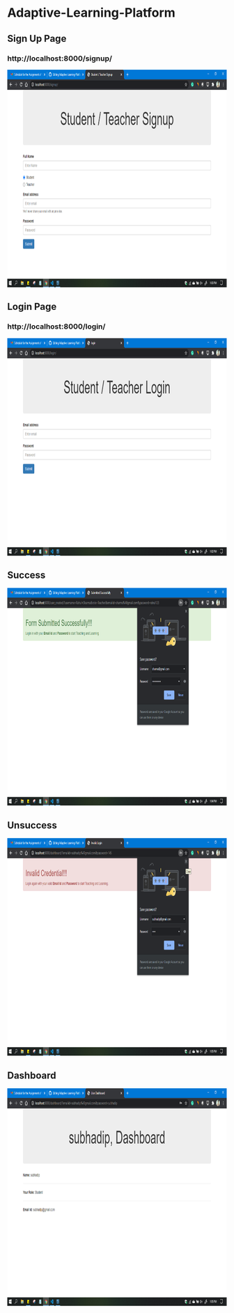 # Adaptive-Learning-Platform

## Sign Up Page

### http://localhost:8000/signup/

<img src="app screenshot/signup page.png" width = 1000 height = 500>

## Login Page

### http://localhost:8000/login/

<img src="app screenshot/login page.png" width = 1000 height = 500>

## Success

<img src="app screenshot/succes page.png" width = 1000 height = 500>

## Unsuccess

<img src="app screenshot/unsuccess page.png" width = 1000 height = 500>

## Dashboard

<img src="app screenshot/dashboard.png" width = 1000 height = 500>
